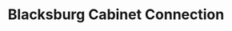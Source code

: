 ---
title: "Blacksburg Cabinet Connection"
url: /blacksburg/blacksburg-cabinet-connection/
shop: Küchen
---